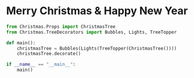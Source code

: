 # Merry Christmas & Happy New Year

```python
from Christmas.Props import ChristmasTree
from Christmas.TreeDecorators import Bubbles, Lights, TreeTopper

def main():
    christmasTree = Bubbles(Lights(TreeTopper(ChristmasTree())))
    christmasTree.decorate()

if __name__ == "__main__":
    main()
```
